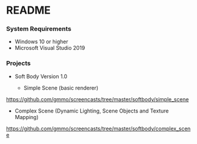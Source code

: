# README #

### System Requirements ###

* Windows 10 or higher
* Microsoft Visual Studio 2019

### Projects ###

* Soft Body Version 1.0

  * Simple Scene (basic renderer)

https://github.com/gmmo/screencasts/tree/master/softbody/simple_scene

  * Complex Scene (Dynamic Lighting, Scene Objects and Texture Mapping)

https://github.com/gmmo/screencasts/tree/master/softbody/complex_scene
